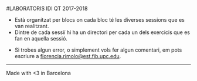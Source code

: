 #LABORATORIS IDI QT 2017-2018

- Està organitzat per blocs on cada bloc té les diverses sessions que es van realitzant.
- Dintre de cada sessií hi ha un directori per cada un dels exercicis que es fan en aquella sessió.


* Si trobes algun error, o simplement vols fer algun comentari, em pots escriure a florencia.rimolo@est.fib.upc.edu.

------------------------------------------------------------------------------------------


Made with <3 in Barcelona
